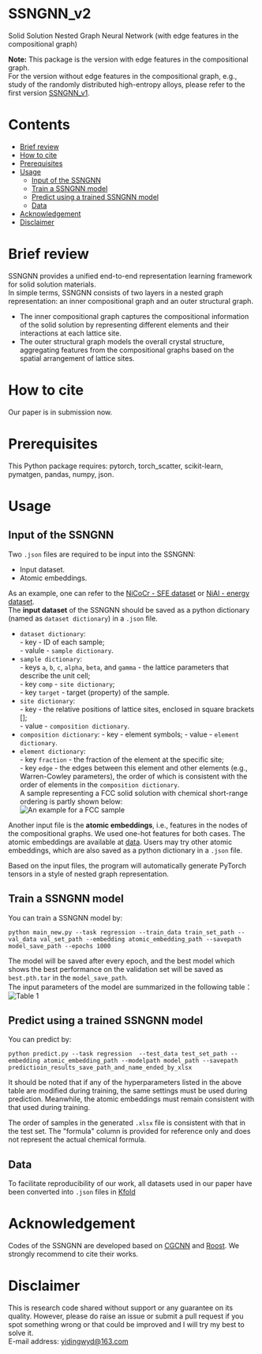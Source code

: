# SSNGNN_v2
Solid Solution Nested Graph Neural Network (with edge features in the compositional graph)
  
**Note:** This package is the version with edge features in the compositional graph.  
          For the version without edge features in the compositional graph, e.g., study of the randomly distributed high-entropy alloys, please refer to the first version [SSNGNN_v1](https://github.com/Yidingwyd/SSNGNN).  
  
# Contents  
* [Brief review](https://github.com/Yidingwyd/SSNGNN_v2?tab=readme-ov-file#brief-review)  
* [How to cite](https://github.com/Yidingwyd/SSNGNN_v2?tab=readme-ov-file#how-to-cite)  
* [Prerequisites](https://github.com/Yidingwyd/SSNGNN_v2?tab=readme-ov-file#prerequisites)  
* [Usage](https://github.com/Yidingwyd/SSNGNN_v2?tab=readme-ov-file#usage)
  * [Input of the SSNGNN](https://github.com/Yidingwyd/SSNGNN_v2?tab=readme-ov-file#input-of-the-ssngnn)
  * [Train a SSNGNN model](https://github.com/Yidingwyd/SSNGNN_v2?tab=readme-ov-file#train-a-ssngnn-model)
  * [Predict using a trained SSNGNN model](https://github.com/Yidingwyd/SSNGNN_v2?tab=readme-ov-file#predict-using-a-trained-ssngnn-model)
  * [Data](https://github.com/Yidingwyd/SSNGNN_v2?tab=readme-ov-file#data)
* [Acknowledgement](https://github.com/Yidingwyd/SSNGNN_v2?tab=readme-ov-file#acknowledgement)
* [Disclaimer](https://github.com/Yidingwyd/SSNGNN_v2?tab=readme-ov-file#disclaimer)

# Brief review
SSNGNN provides a unified end-to-end representation learning framework for solid solution materials.   
In simple terms, SSNGNN consists of two layers in a nested graph representation: an inner compositional graph and an outer structural graph.  
   * The inner compositional graph captures the compositional information of the solid solution by representing different elements and their interactions at each lattice site.  
   * The outer structural graph models the overall crystal structure, aggregating features from the compositional graphs based on the spatial arrangement of lattice sites.  

# How to cite
Our paper is in submission now.

# Prerequisites
This Python package requires: pytorch, torch_scatter, scikit-learn, pymatgen, pandas, numpy, json.

# Usage
## Input of the SSNGNN  
Two `.json` files are required to be input into the SSNGNN:  
* Input dataset.  
* Atomic embeddings.

As an example, one can refer to the [NiCoCr - SFE dataset](https://github.com/Yidingwyd/SSNGNN_v2/blob/main/Kfold/NiCoCr.json) or [NiAl - energy dataset](https://github.com/Yidingwyd/SSNGNN_v2/blob/main/Kfold/Ni3Al.json).  
The **input dataset** of the SSNGNN should be saved as a python dictionary (named as `dataset dictionary`) in a `.json` file. 
* `dataset dictionary`:  
\- key - ID of each sample;  
\-  valule - `sample dictionary`.
* `sample dictionary`:  
\- keys `a`, `b`, `c`, `alpha`, `beta`, and `gamma` - the lattice parameters that describe the unit cell;  
\- key `comp` - `site dictionary`;  
\- key `target` - target (property) of the sample.  
* `site dictionary`:  
\- key - the relative positions of lattice sites, enclosed in square brackets [];  
\- value - `composition dictionary`.
* `composition dictionary`:
\- key - element symbols;
\- value - `element dictionary`.  
* `element dictionary`:  
\- key `fraction` - the fraction of the element at the specific site;  
\- key `edge` - the edges between this element and other elements (e.g., Warren-Cowley parameters), the order of which is consistent with the order of elements in the `composition dictionary`.  
A sample representing a FCC solid solution with chemical short-range ordering is partly shown below:  
![An example for a FCC sample](https://github.com/Yidingwyd/SSNGNN_v2/blob/main/Kfold/fig1.png)  
  
Another input file is the **atomic embeddings**, i.e., features in the nodes of the compositional graphs. We used one-hot features for both cases. The atomic embeddings are available at [data](https://github.com/Yidingwyd/SSNGNN_v2/tree/main/data). Users may try other atomic embeddings, which are also saved as a python dictionary in a `.json` file.  

Based on the input files, the program will automatically generate PyTorch tensors in a style of nested graph representation.  
## Train a SSNGNN model  
You can train a SSNGNN model by:  
```
python main_new.py --task regression --train_data train_set_path --val_data val_set_path --embedding atomic_embedding_path --savepath model_save_path --epochs 1000 
```
The model will be saved after every epoch, and the best model which shows the best performance on the validation set will be saved as `best.pth.tar` in the `model_save_path`.  
The input parameters of the model are summarized in the following table：  
![Table 1](https://github.com/Yidingwyd/SSNGNN/blob/main/table1.png)  
## Predict using a trained SSNGNN model
You can predict by:  
```
python predict.py --task regression  --test_data test_set_path --embedding atomic_embedding_path --modelpath model_path --savepath predictioin_results_save_path_and_name_ended_by_xlsx  
```
It should be noted that if any of the hyperparameters listed in the above table are modified during training, the same settings must be used during prediction. Meanwhile, the atomic embeddings must remain consistent with that used during training.  
  
The order of samples in the generated `.xlsx` file is consistent with that in the test set. The "formula" column is provided for reference only and does not represent the actual chemical formula.  
## Data  
To facilitate reproducibility of our work, all datasets used in our paper have been converted into `.json` files in [Kfold](https://github.com/Yidingwyd/SSNGNN_v2/tree/main/Kfold)   
# Acknowledgement  
Codes of the SSNGNN are developed based on [CGCNN](https://github.com/txie-93/cgcnn) and [Roost](https://github.com/CompRhys/roost). We strongly recommend to cite their works.  
# Disclaimer  
This is research code shared without support or any guarantee on its quality. However, please do raise an issue or submit a pull request if you spot something wrong or that could be improved and I will try my best to solve it.  
E-mail address: yidingwyd@163.com  

